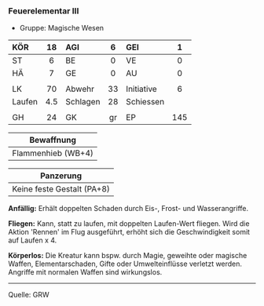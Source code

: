 ### Feuerelementar III

- Gruppe: Magische Wesen

| KÖR    | 18  | AGI      |  6  | GEI        |  1  |
| :----- | :-: | :------- | :-: | :--------- | :-: |
| ST     |  6  | BE       |  0  | VE         |  0  |
| HÄ     |  7  | GE       |  0  | AU         |  0  |
|        |     |          |     |            |     |
| LK     | 70  | Abwehr   | 33  | Initiative |  6  |
| Laufen | 4.5 | Schlagen | 28  | Schiessen  |     |
|        |     |          |     |            |     |
| GH     | 24  | GK       | gr  | EP         | 145 |

|     Bewaffnung     |
| :----------------: |
| Flammenhieb (WB+4) |

|         Panzerung          |
| :------------------------: |
| Keine feste Gestalt (PA+8) |

**Anfällig:** Erhält doppelten Schaden durch Eis-, Frost- und Wasserangriffe.

**Fliegen:** Kann, statt zu laufen, mit doppelten Laufen-Wert fliegen. Wird die Aktion 'Rennen' im Flug ausgeführt, erhöht sich die Geschwindigkeit somit auf Laufen x 4.

**Körperlos:** Die Kreatur kann bspw. durch Magie, geweihte oder magische Waffen, Elementarschaden, Gifte oder Umwelteinflüsse verletzt werden. Angriffe mit normalen Waffen sind wirkungslos.

---

Quelle: GRW
